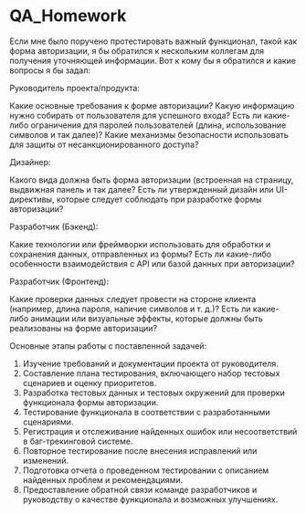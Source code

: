# QA_Homework
Если мне было поручено протестировать важный функционал, такой как форма авторизации, я бы обратился к нескольким коллегам для получения уточняющей информации. Вот к кому бы я обратился и какие вопросы я бы задал:

Руководитель проекта/продукта:

Какие основные требования к форме авторизации?
Какую информацию нужно собирать от пользователя для успешного входа?
Есть ли какие-либо ограничения для паролей пользователей (длина, использование символов и так далее)?
Какие механизмы безопасности использовать для защиты от несанкционированного доступа?

Дизайнер:

Какого вида должна быть форма авторизации (встроенная на страницу, выдвижная панель и так далее?
Есть ли утвержденный дизайн или UI-директивы, которые следует соблюдать при разработке формы авторизации?

Разработчик (Бэкенд):

Какие технологии или фреймворки использовать для обработки и сохранения данных, отправленных из формы?
Есть ли какие-либо особенности взаимодействия с API или базой данных при авторизации?

Разработчик (Фронтенд):

Какие проверки данных следует провести на стороне клиента (например, длина пароля, наличие символов и т. д.)?
Есть ли какие-либо анимации или визуальные эффекты, которые должны быть реализованы на форме авторизации?

Основные этапы работы с поставленной задачей:

1. Изучение требований и документации проекта от руководителя.
2. Составление плана тестирования, включающего набор тестовых сценариев и оценку приоритетов.
3. Разработка тестовых данных и тестовых окружений для проверки функционала формы авторизации.
4. Тестирование функционала в соответствии с разработанными сценариями.
5. Регистрация и отслеживание найденных ошибок или несоответствий в баг-трекинговой системе.
6. Повторное тестирование после внесения исправлений или изменений.
7. Подготовка отчета о проведенном тестировании с описанием найденных проблем и рекомендациями.
8. Предоставление обратной связи команде разработчиков и руководству о качестве функционала и возможных улучшениях.
